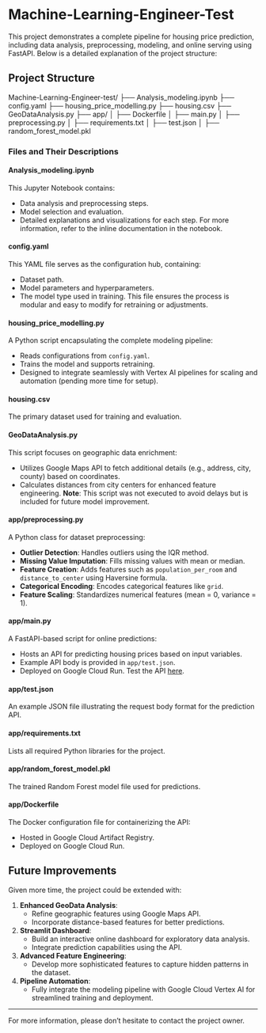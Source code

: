 # Machine-Learning-Engineer-Test

This project demonstrates a complete pipeline for housing price prediction, including data analysis, preprocessing, modeling, and online serving using FastAPI. Below is a detailed explanation of the project structure:

## Project Structure
Machine-Learning-Engineer-test/ 
   ├── Analysis_modeling.ipynb 
   ├── config.yaml ├── housing_price_modelling.py ├── housing.csv ├── GeoDataAnalysis.py ├── app/ │ ├── Dockerfile │ ├── main.py │ ├── preprocessing.py │ ├── requirements.txt │ ├── test.json │ ├── random_forest_model.pkl

### Files and Their Descriptions

#### **Analysis_modeling.ipynb**
This Jupyter Notebook contains:
- Data analysis and preprocessing steps.
- Model selection and evaluation.
- Detailed explanations and visualizations for each step.
For more information, refer to the inline documentation in the notebook.

#### **config.yaml**
This YAML file serves as the configuration hub, containing:
- Dataset path.
- Model parameters and hyperparameters.
- The model type used in training.
This file ensures the process is modular and easy to modify for retraining or adjustments.

#### **housing_price_modelling.py**
A Python script encapsulating the complete modeling pipeline:
- Reads configurations from `config.yaml`.
- Trains the model and supports retraining.
- Designed to integrate seamlessly with Vertex AI pipelines for scaling and automation (pending more time for setup).

#### **housing.csv**
The primary dataset used for training and evaluation.

#### **GeoDataAnalysis.py**
This script focuses on geographic data enrichment:
- Utilizes Google Maps API to fetch additional details (e.g., address, city, county) based on coordinates.
- Calculates distances from city centers for enhanced feature engineering.
**Note**: This script was not executed to avoid delays but is included for future model improvement.

#### **app/preprocessing.py**
A Python class for dataset preprocessing:
- **Outlier Detection**: Handles outliers using the IQR method.
- **Missing Value Imputation**: Fills missing values with mean or median.
- **Feature Creation**: Adds features such as `population_per_room` and `distance_to_center` using Haversine formula.
- **Categorical Encoding**: Encodes categorical features like `grid`.
- **Feature Scaling**: Standardizes numerical features (mean = 0, variance = 1).

#### **app/main.py**
A FastAPI-based script for online predictions:
- Hosts an API for predicting housing prices based on input variables.
- Example API body is provided in `app/test.json`.
- Deployed on Google Cloud Run. Test the API [here](https://fastapi-housing-predictor-981103843427.europe-west1.run.app/predict/).

#### **app/test.json**
An example JSON file illustrating the request body format for the prediction API.

#### **app/requirements.txt**
Lists all required Python libraries for the project.

#### **app/random_forest_model.pkl**
The trained Random Forest model file used for predictions.

#### **app/Dockerfile**
The Docker configuration file for containerizing the API:
- Hosted in Google Cloud Artifact Registry.
- Deployed on Google Cloud Run.

## Future Improvements
Given more time, the project could be extended with:
1. **Enhanced GeoData Analysis**:
   - Refine geographic features using Google Maps API.
   - Incorporate distance-based features for better predictions.
2. **Streamlit Dashboard**:
   - Build an interactive online dashboard for exploratory data analysis.
   - Integrate prediction capabilities using the API.
3. **Advanced Feature Engineering**:
   - Develop more sophisticated features to capture hidden patterns in the dataset.
4. **Pipeline Automation**:
   - Fully integrate the modeling pipeline with Google Cloud Vertex AI for streamlined training and deployment.

---

For more information, please don’t hesitate to contact the project owner.
